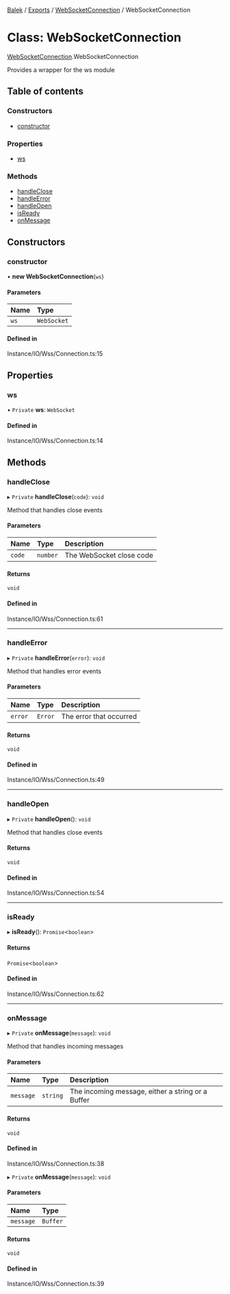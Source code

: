 [Balek](../README.md) / [Exports](../modules.md) / [WebSocketConnection](../modules/WebSocketConnection.md) / WebSocketConnection

# Class: WebSocketConnection

[WebSocketConnection](../modules/WebSocketConnection.md).WebSocketConnection

Provides a wrapper for the ws module

## Table of contents

### Constructors

- [constructor](WebSocketConnection.WebSocketConnection.md#constructor)

### Properties

- [ws](WebSocketConnection.WebSocketConnection.md#ws)

### Methods

- [handleClose](WebSocketConnection.WebSocketConnection.md#handleclose)
- [handleError](WebSocketConnection.WebSocketConnection.md#handleerror)
- [handleOpen](WebSocketConnection.WebSocketConnection.md#handleopen)
- [isReady](WebSocketConnection.WebSocketConnection.md#isready)
- [onMessage](WebSocketConnection.WebSocketConnection.md#onmessage)

## Constructors

### constructor

• **new WebSocketConnection**(`ws`)

#### Parameters

| Name | Type |
| :------ | :------ |
| `ws` | `WebSocket` |

#### Defined in

Instance/IO/Wss/Connection.ts:15

## Properties

### ws

• `Private` **ws**: `WebSocket`

#### Defined in

Instance/IO/Wss/Connection.ts:14

## Methods

### handleClose

▸ `Private` **handleClose**(`code`): `void`

Method that handles close events

#### Parameters

| Name | Type | Description |
| :------ | :------ | :------ |
| `code` | `number` | The WebSocket close code |

#### Returns

`void`

#### Defined in

Instance/IO/Wss/Connection.ts:61

___

### handleError

▸ `Private` **handleError**(`error`): `void`

Method that handles error events

#### Parameters

| Name | Type | Description |
| :------ | :------ | :------ |
| `error` | `Error` | The error that occurred |

#### Returns

`void`

#### Defined in

Instance/IO/Wss/Connection.ts:49

___

### handleOpen

▸ `Private` **handleOpen**(): `void`

Method that handles close events

#### Returns

`void`

#### Defined in

Instance/IO/Wss/Connection.ts:54

___

### isReady

▸ **isReady**(): `Promise`<`boolean`\>

#### Returns

`Promise`<`boolean`\>

#### Defined in

Instance/IO/Wss/Connection.ts:62

___

### onMessage

▸ `Private` **onMessage**(`message`): `void`

Method that handles incoming messages

#### Parameters

| Name | Type | Description |
| :------ | :------ | :------ |
| `message` | `string` | The incoming message, either a string or a Buffer |

#### Returns

`void`

#### Defined in

Instance/IO/Wss/Connection.ts:38

▸ `Private` **onMessage**(`message`): `void`

#### Parameters

| Name | Type |
| :------ | :------ |
| `message` | `Buffer` |

#### Returns

`void`

#### Defined in

Instance/IO/Wss/Connection.ts:39
